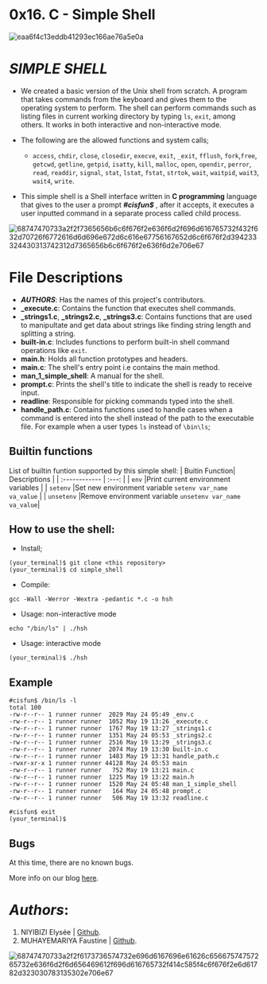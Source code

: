 # 0x16. C - Simple Shell
![eaa6f4c13eddb41293ec166ae76a5e0a](https://github.com/elyse502/simple_shell/assets/125453474/363c8910-a997-431a-9aed-146564f903a0)
# *SIMPLE SHELL*
* We created a basic version of the Unix shell from scratch. A program that takes commands from the keyboard and gives them to the operating system to perform. The shell can perform commands such as listing files in current working directory by typing `ls`, `exit`, among others. It works in both interactive and non-interactive mode.

* The following are the allowed functions and system calls;
  * `access`, `chdir`, `close`, `closedir`, `execve`, `exit`, `_exit`, `fflush`, `fork`,`free`, `getcwd`, `getline`, `getpid`, `isatty`, `kill`, `malloc`, `open`, `opendir`, `perror`, `read`, `readdir`, `signal`, `stat`, `lstat`, `fstat`, `strtok`, `wait`, `waitpid`, `wait3`, `wait4`, `write`.
* This simple shell is a Shell interface written in **C programming** language that gives to the user a prompt **_#cisfun$_** , after it accepts, it executes a user inputted command in a separate process called child process.

![68747470733a2f2f7365656b6c6f676f2e636f6d2f696d616765732f432f632d70726f6772616d6d696e672d6c616e67756167652d6c6f676f2d394233324430313742312d7365656b6c6f676f2e636f6d2e706e67](https://github.com/elyse502/simple_shell/assets/125453474/0df08bcc-e79f-4a1d-af7f-ed5ca95096f6)

# File Descriptions
* *__AUTHORS__*: Has the names of this project's contributors.
* **_execute.c**: Contains the function that executes shell commands.
* **_strings1.c**, **_strings2.c**, **_strings3.c**: Contains functions that are used to manipultate and get data about strings like finding string length and splitting a string.
* **built-in.c**: Includes functions to perform built-in shell command operations like `exit`.
* **main.h**: Holds all function prototypes and headers.
* **main.c**: The shell's entry point i.e contains the main method.
* **man_1_simple_shell**: A manual for the shell.
* **prompt.c**: Prints the shell's title to indicate the shell is ready to receive input.
* **readline**: Responsible for picking commands typed into the shell.
* **handle_path.c**: Contains functions used to handle cases when a command is entered into the shell instead of the path to the executable file. For example when a user types `ls` instead of `\bin\ls`;
## Builtin functions
List of builtin funtion supported by this simple shell:
| Buitin Function| Descriptions |
| :------------ |   :---:      |
| `env`      |Print current environment variables |
| `setenv`   |Set new environment variable `setenv var_name va_value` |
| `unsetenv` |Remove environment variable `unsetenv var_name va_value`|
## How to use the shell:
* Install;
```
(your_terminal)$ git clone <this repository>
(your_terminal)$ cd simple_shell
```
* Compile:
```
gcc -Wall -Werror -Wextra -pedantic *.c -o hsh
```
* Usage: non-interactive mode
```
echo "/bin/ls" | ./hsh
```
* Usage: interactive mode
```
(your_terminal)$ ./hsh
```
## Example
```
#cisfun$ /bin/ls -l
total 100
-rw-r--r-- 1 runner runner  2029 May 24 05:49 _env.c
-rw-r--r-- 1 runner runner  1052 May 19 13:26 _execute.c
-rw-r--r-- 1 runner runner  1767 May 19 13:27 _strings1.c
-rw-r--r-- 1 runner runner  1351 May 24 05:53 _strings2.c
-rw-r--r-- 1 runner runner  2516 May 19 13:29 _strings3.c
-rw-r--r-- 1 runner runner  2074 May 19 13:30 built-in.c
-rw-r--r-- 1 runner runner  1483 May 19 13:31 handle_path.c
-rwxr-xr-x 1 runner runner 44128 May 24 05:53 main
-rw-r--r-- 1 runner runner   752 May 19 13:21 main.c
-rw-r--r-- 1 runner runner  1225 May 19 13:22 main.h
-rw-r--r-- 1 runner runner  1520 May 24 05:48 man_1_simple_shell
-rw-r--r-- 1 runner runner   164 May 24 05:48 prompt.c
-rw-r--r-- 1 runner runner   506 May 19 13:32 readline.c

#cisfun$ exit
(your_terminal)$
```
## Bugs
At this time, there are no known bugs.

More info on our blog [here](https://www.tutorialspoint.com/unix/unix-what-is-shell.htm).

# _Authors_:
1. NIYIBIZI Elysée | [Github](https://github.com/elyse502).
2. MUHAYEMARIYA Faustine | [Github](https://github.com/faustine-van).

![68747470733a2f2f6173736574732e696d6167696e61626c65667574757265732e636f6d2f6d656469612f696d616765732f414c585f4c6f676f2e6d61782d323030783135302e706e67](https://github.com/elyse502/simple_shell/assets/125453474/abb84a4a-feba-4049-98c4-8f5001a4a635)

